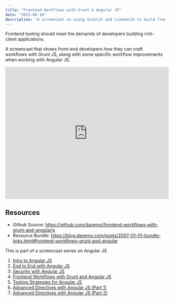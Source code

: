 ```yaml
---
title: "Frontend Workflows with Grunt & Angular JS"
date: "2013-06-18"
description: "A screencast on using GruntJS and LinemanJS to build frontend tooling workflows for AngularJS applications."
---
```


<aside class="tldr">
Frontend tooling should meet the demands of developers building rich-client applications.
</aside>

A screencast that shows front-end developers how they can craft workflows with Grunt JS, along with some specific workflow improvements when working with Angular JS.

<iframe src="https://www.youtube.com/embed/fSAgFxjFSqY?wmode=transparent" allowfullscreen frameborder="0" height="417" width="515"></iframe>

## Resources

- Github Source: https://github.com/davemo/frontend-workflows-with-grunt-and-angularjs
- Resource Bundle: https://blog.davemo.com/posts/2007-01-01-bundle-links.html#frontend-workflows-grunt-and-angular

This is part of a screencast series on Angular JS

1. [Intro to Angular JS](http://www.youtube.com/watch?v=8ILQOFAgaXE)
1. [End to End with Angular JS](http://www.youtube.com/watch?v=hqAyiqUs93c)
1. [Security with Angular JS](http://www.youtube.com/watch?v=18ifoT-Id54)
1. [Frontend Workflows with Grunt and Angular JS](http://www.youtube.com/watch?v=fSAgFxjFSqY)
1. [Testing Strategies for Angular JS](https://www.youtube.com/watch?v=UYVcY9EJcRs)
1. [Advanced Directives with Angular JS (Part 1)](https://www.youtube.com/watch?v=Ty8XcASK9js)
1. [Advanced Directives with Angular JS (Part 2)](https://www.youtube.com/watch?v=4zG8SfucUzg)

